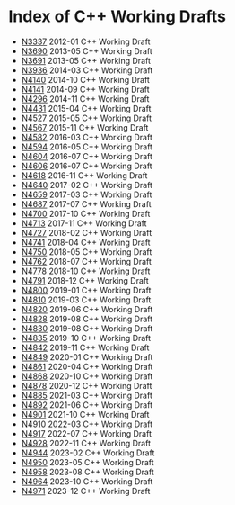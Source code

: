 # Index of C++ Working Drafts

 * [N3337](http://www.open-std.org/jtc1/sc22/wg21/docs/papers/2012/n3337.pdf) 2012-01 C++ Working Draft
 * [N3690](http://www.open-std.org/jtc1/sc22/wg21/docs/papers/2013/n3690.pdf) 2013-05 C++ Working Draft
 * [N3691](http://www.open-std.org/jtc1/sc22/wg21/docs/papers/2013/n3691.pdf) 2013-05 C++ Working Draft
 * [N3936](http://www.open-std.org/jtc1/sc22/wg21/docs/papers/2014/n3936.pdf) 2014-03 C++ Working Draft
 * [N4140](http://www.open-std.org/jtc1/sc22/wg21/docs/papers/2014/n4140.pdf) 2014-10 C++ Working Draft
 * [N4141](http://www.open-std.org/jtc1/sc22/wg21/docs/papers/2014/n4141.pdf) 2014-09 C++ Working Draft
 * [N4296](http://www.open-std.org/jtc1/sc22/wg21/docs/papers/2014/n4296.pdf) 2014-11 C++ Working Draft
 * [N4431](http://www.open-std.org/jtc1/sc22/wg21/docs/papers/2015/n4431.pdf) 2015-04 C++ Working Draft
 * [N4527](http://www.open-std.org/jtc1/sc22/wg21/docs/papers/2015/n4527.pdf) 2015-05 C++ Working Draft
 * [N4567](http://www.open-std.org/jtc1/sc22/wg21/docs/papers/2015/n4567.pdf) 2015-11 C++ Working Draft
 * [N4582](http://www.open-std.org/jtc1/sc22/wg21/docs/papers/2016/n4582.pdf) 2016-03 C++ Working Draft
 * [N4594](http://www.open-std.org/jtc1/sc22/wg21/docs/papers/2016/n4594.pdf) 2016-05 C++ Working Draft
 * [N4604](http://www.open-std.org/jtc1/sc22/wg21/docs/papers/2016/n4604.pdf) 2016-07 C++ Working Draft
 * [N4606](http://www.open-std.org/jtc1/sc22/wg21/docs/papers/2016/n4606.pdf) 2016-07 C++ Working Draft
 * [N4618](http://www.open-std.org/jtc1/sc22/wg21/docs/papers/2016/n4618.pdf) 2016-11 C++ Working Draft
 * [N4640](http://www.open-std.org/jtc1/sc22/wg21/docs/papers/2017/n4640.pdf) 2017-02 C++ Working Draft
 * [N4659](http://www.open-std.org/jtc1/sc22/wg21/docs/papers/2017/n4659.pdf) 2017-03 C++ Working Draft
 * [N4687](http://www.open-std.org/jtc1/sc22/wg21/docs/papers/2017/n4687.pdf) 2017-07 C++ Working Draft
 * [N4700](http://www.open-std.org/jtc1/sc22/wg21/docs/papers/2017/n4700.pdf) 2017-10 C++ Working Draft
 * [N4713](http://www.open-std.org/jtc1/sc22/wg21/docs/papers/2017/n4713.pdf) 2017-11 C++ Working Draft
 * [N4727](http://www.open-std.org/jtc1/sc22/wg21/docs/papers/2018/n4727.pdf) 2018-02 C++ Working Draft
 * [N4741](http://www.open-std.org/jtc1/sc22/wg21/docs/papers/2018/n4741.pdf) 2018-04 C++ Working Draft
 * [N4750](http://www.open-std.org/jtc1/sc22/wg21/docs/papers/2018/n4750.pdf) 2018-05 C++ Working Draft
 * [N4762](http://www.open-std.org/jtc1/sc22/wg21/docs/papers/2018/n4762.pdf) 2018-07 C++ Working Draft
 * [N4778](http://www.open-std.org/jtc1/sc22/wg21/docs/papers/2018/n4778.pdf) 2018-10 C++ Working Draft
 * [N4791](http://www.open-std.org/jtc1/sc22/wg21/docs/papers/2018/n4791.pdf) 2018-12 C++ Working Draft
 * [N4800](http://www.open-std.org/jtc1/sc22/wg21/docs/papers/2019/n4800.pdf) 2019-01 C++ Working Draft
 * [N4810](http://www.open-std.org/jtc1/sc22/wg21/docs/papers/2019/n4810.pdf) 2019-03 C++ Working Draft
 * [N4820](http://www.open-std.org/jtc1/sc22/wg21/docs/papers/2019/n4820.pdf) 2019-06 C++ Working Draft
 * [N4828](http://www.open-std.org/jtc1/sc22/wg21/docs/papers/2019/n4828.pdf) 2019-08 C++ Working Draft
 * [N4830](http://www.open-std.org/jtc1/sc22/wg21/docs/papers/2019/n4830.pdf) 2019-08 C++ Working Draft
 * [N4835](http://www.open-std.org/jtc1/sc22/wg21/docs/papers/2019/n4835.pdf) 2019-10 C++ Working Draft
 * [N4842](http://www.open-std.org/jtc1/sc22/wg21/docs/papers/2019/n4842.pdf) 2019-11 C++ Working Draft
 * [N4849](http://www.open-std.org/jtc1/sc22/wg21/docs/papers/2020/n4849.pdf) 2020-01 C++ Working Draft
 * [N4861](http://www.open-std.org/jtc1/sc22/wg21/docs/papers/2020/n4861.pdf) 2020-04 C++ Working Draft
 * [N4868](http://www.open-std.org/jtc1/sc22/wg21/docs/papers/2020/n4868.pdf) 2020-10 C++ Working Draft
 * [N4878](http://www.open-std.org/jtc1/sc22/wg21/docs/papers/2020/n4878.pdf) 2020-12 C++ Working Draft
 * [N4885](http://www.open-std.org/jtc1/sc22/wg21/docs/papers/2021/n4885.pdf) 2021-03 C++ Working Draft
 * [N4892](http://www.open-std.org/jtc1/sc22/wg21/docs/papers/2021/n4892.pdf) 2021-06 C++ Working Draft
 * [N4901](http://www.open-std.org/jtc1/sc22/wg21/docs/papers/2021/n4901.pdf) 2021-10 C++ Working Draft
 * [N4910](http://www.open-std.org/jtc1/sc22/wg21/docs/papers/2022/n4910.pdf) 2022-03 C++ Working Draft
 * [N4917](http://www.open-std.org/jtc1/sc22/wg21/docs/papers/2022/n4917.pdf) 2022-07 C++ Working Draft
 * [N4928](http://www.open-std.org/jtc1/sc22/wg21/docs/papers/2023/n4928.pdf) 2022-11 C++ Working Draft
 * [N4944](http://www.open-std.org/jtc1/sc22/wg21/docs/papers/2023/n4944.pdf) 2023-02 C++ Working Draft
 * [N4950](http://www.open-std.org/jtc1/sc22/wg21/docs/papers/2023/n4950.pdf) 2023-05 C++ Working Draft
 * [N4958](http://www.open-std.org/jtc1/sc22/wg21/docs/papers/2023/n4958.pdf) 2023-08 C++ Working Draft
 * [N4964](http://www.open-std.org/jtc1/sc22/wg21/docs/papers/2023/n4964.pdf) 2023-10 C++ Working Draft
 * [N4971](http://www.open-std.org/jtc1/sc22/wg21/docs/papers/2023/n4971.pdf) 2023-12 C++ Working Draft
